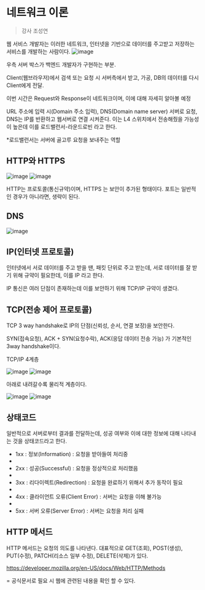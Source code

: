 # 네트워크 이론

> 강사 조성연

웹 서비스 개발자는 이러한 네트워크, 인터넷을 기반으로 데이터를 주고받고 저장하는 서비스를 개발하는 사람이다.
![image](https://github.com/YoHanKi/BootCamp/assets/139758405/b39d0bdc-0c65-4ff8-a232-4135fea2d9a2)

우측 서버 박스가 백엔드 개발자가 구현하는 부분.

Client(웹브라우저)에서 검색 또는 요청 시 서버측에서 받고, 가공, DB의 데이터를 다시 Client에게 전달.

이번 시간은 Request와 Response이 네트워크이며, 이에 대해 자세히 알아볼 예정

URL 주소에 입력 시(Domain 주소 입력), DNS(Domain name server) 서버로 요청, DNS는 IP를 반환하고 웹서버로 연결 시켜준다. 이는 L4 스위치에서 전송해줬을 가능성이 높은데 이를 로드밸런서-라운드로빈 라고 한다.

*로드밸런서는 서버에 골고루 요청을 보내주는 역할

## HTTP와 HTTPS

![image](https://github.com/YoHanKi/BootCamp/assets/139758405/b1a2ceff-b2a8-4c67-803c-8159de30b190)
![image](https://github.com/YoHanKi/BootCamp/assets/139758405/69260329-95e1-4987-801b-605183765517)

HTTP는 프로토콜(통신규약)이며, HTTPS 는 보안이 추가된 형태이다. 포트는 일반적인 경우가 아니라면, 생략이 된다.

## DNS

![image](https://github.com/YoHanKi/BootCamp/assets/139758405/c7af06f4-60e1-42cc-821a-e2fba786557e)

## IP(인터넷 프로토콜)

인터넷에서 서로 데이터를 주고 받을 땐, 패킷 단위로 주고 받는데, 서로 데이터를 잘 받기 위해 규약이 필요한데, 이를 IP 라고 한다.

IP 통신은 여러 단점이 존재하는데 이를 보안하기 위해 TCP/IP 규약이 생겼다.

## TCP(전송 제어 프로토콜)

TCP 3 way handshake로 IP의 단점(신뢰성, 순서, 연결 보장)을 보안한다.

SYN(접속요청), ACK + SYN(요청수락), ACK(응답 데이터 전송 가능) 가 기본적인 3way handshake이다.


TCP/IP 4계층

![image](https://github.com/YoHanKi/BootCamp/assets/139758405/24d62eb1-e760-4616-a7b5-ec197001ae9f)
![image](https://github.com/YoHanKi/BootCamp/assets/139758405/422876a3-aef9-4737-ada5-5f2a267b642e)


아래로 내려갈수록 물리적 계층이다. 

![image](https://github.com/YoHanKi/BootCamp/assets/139758405/736c8652-9e22-40bb-807a-d44b3059f724)
![image](https://github.com/YoHanKi/BootCamp/assets/139758405/5fcb9b79-7b61-4934-8ba3-1f295c5a0223)


## 상태코드

일반적으로 서버로부터 결과를 전달하는데, 성공 여부와 이에 대한 정보에 대해 나타내는 것을 상태코드라고 한다.

- 1xx : 정보(Information) : 요청을 받아들여 처리중
- 
- 2xx : 성공(Successful) : 요청을 정상적으로 처리했음
- 
- 3xx : 리다이렉트(Redirection) : 요청을 완료하기 위해서 추가 동작이 필요
- 
- 4xx : 클라이언트 오류(Client Error) : 서버는 요청을 이해 불가능
- 
- 5xx : 서버 오류(Server Error) : 서버는 요청을 처리 실패


## HTTP 메서드

HTTP 메서드는 요청의 의도를 나타낸다. 대표적으로 GET(조회), POST(생성), PUT(수정), PATCH(리소스 일부 수정), DELETE(삭제)가 있다.


https://developer.mozilla.org/en-US/docs/Web/HTTP/Methods

= 공식문서로 필요 시 웹에 관련된 내용을 확인 할 수 있다.
